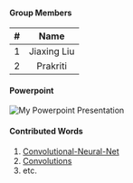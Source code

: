 #### Group Members

| #        | Name                 |
|:--------:|:--------------------:|
|   1      |    Jiaxing Liu          |
|   2      |    Prakriti         |

#### Powerpoint

![My Powerpoint Presentation](http://google.com)

#### Contributed Words

1. [Convolutional-Neural-Net](https://github.com/rugbyprof/5443-Data-Mining/wiki/Convolutional-Neural-Net)
2. [Convolutions](https://github.com/rugbyprof/5443-Data-Mining/wiki/Convolutions) 
3. etc.
